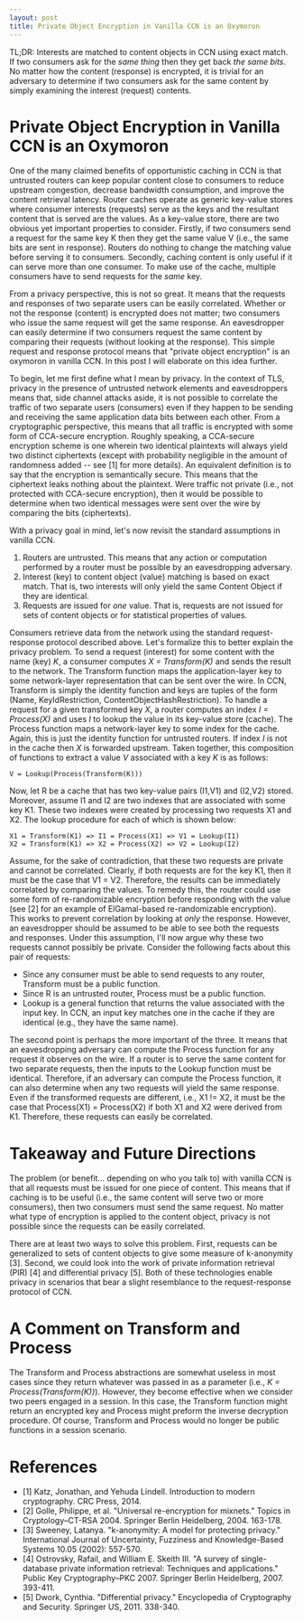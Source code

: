 ```yaml
---
layout: post
title: Private Object Encryption in Vanilla CCN is an Oxymoron
---
```


TL;DR: Interests are matched to content objects in CCN using exact match. If
two consumers ask for the *same thing* then they get back *the same bits*.
No matter how the content (response) is encrypted, it is trivial for an adversary to determine
if two consumers ask for the same content by simply examining the interest (request) contents.

# Private Object Encryption in Vanilla CCN is an Oxymoron

One of the many claimed benefits of opportunistic caching in CCN is that untrusted routers
can keep popular content close to consumers to reduce upstream congestion, decrease bandwidth
consumption, and improve the content retrieval latency. Router caches operate as
generic key-value stores where consumer interests (requests) serve as the keys and
the resultant content that is served are the values. As a key-value store, there
are two obvious yet important properties to consider. Firstly, if two consumers send a
request for the same key K then they get the same value V (i.e., the same bits are sent in
response). Routers do nothing to change the matching value before serving it to
consumers. Secondly, caching content is only useful if it can serve more than one
consumer. To make use of the cache, multiple consumers have to send requests for the
*same* key.

From a privacy perspective, this is not so great. It means that the requests and
responses of two separate users can be easily correlated. Whether or not the response
(content) is encrypted does not matter; two consumers who issue the same request will get
the same response. An eavesdropper can easily determine if two consumers request
the same content by comparing their requests (without looking at the response).
This simple request and response protocol means that "private object encryption"
is an oxymoron in vanilla CCN. In this post I will elaborate on this idea further.

To begin, let me first define what I mean by privacy. In the context of TLS,
privacy in the presence of untrusted network elements and eavesdroppers means
that, side channel attacks aside, it is not possible to correlate the
traffic of two separate users (consumers) even if they happen to be sending and
receiving the same application data bits between each other. From a cryptographic
perspective, this means that all traffic is encrypted with some form of CCA-secure
encryption. Roughly speaking, a CCA-secure encryption scheme is one wherein
two identical plaintexts will
always yield two distinct ciphertexts (except with probability negligible in
the amount of randomness added -- see [1] for more details). An equivalent
definition is to say that the encryption is semantically secure. This means that
the ciphertext leaks nothing about the plaintext.
Were traffic not private (i.e., not protected with CCA-secure encryption), then it
would be possible to determine when two identical messages were sent over the
wire by comparing the bits (ciphertexts).

With a privacy goal in mind, let's now revisit the standard assumptions in vanilla CCN.

1. Routers are untrusted. This means that any action or computation performed by
a router must be possible by an eavesdropping adversary.
2. Interest (key) to content object (value) matching is based on exact
match. That is, two interests will only yield the same Content Object
if they are identical.
3. Requests are issued for *one* value. That is, requests are not issued
for sets of content objects or for statistical properties of values.

Consumers retrieve data from the network using the standard request-response
protocol described above. Let's formalize this to better explain the privacy problem.
To send a request (interest) for some content with the name (key) *K*,
a consumer computes *X = Transform(K)* and sends the result to the network.
The Transform function maps the
application-layer key to some network-layer representation that can be sent
over the wire. In CCN, Transform is simply the identity function and
keys are tuples of the form (Name, KeyIdRestriction, ContentObjectHashRestriction).
To handle a request for a given transformed key *X*, a router computes an index
*I = Process(X)* and uses *I* to lookup the value in its key-value store (cache).
The Process function maps a network-layer key to some index for the cache.
Again, this is just the identity function for untrusted routers.
If index *I* is not in the cache then *X* is forwarded upstream. Taken together,
this composition of functions to extract a value *V* associated with a key *K*
is as follows:

```
V = Lookup(Process(Transform(K)))
```

Now, let R be a cache that has two key-value pairs (I1,V1) and (I2,V2) stored.
Moreover, assume I1 and I2 are two indexes that are associated with some key K1.
These two indexes were created by processing two requests X1 and X2.
The lookup procedure for each of which is shown below:

```
X1 = Transform(K1) => I1 = Process(X1) => V1 = Lookup(I1)
X2 = Transform(K1) => X2 = Process(X2) => V2 = Lookup(I2)
```

Assume, for the sake of contradiction, that these two requests are private
and cannot be correlated. Clearly, if both requests are for the key K1, then
it must be the case that V1 = V2. Therefore, the results can be immediately correlated
by comparing the values. To remedy this,
the router could use some form of re-randomizable encryption before responding
with the value (see [2] for an example of ElGamal-based re-randomizable encryption).
This works to prevent correlation by looking at *only* the response.
However, an eavesdropper should be assumed to be able to see both the requests and
responses. Under this assumption, I'll now argue why these two requests cannot
possibly be private. Consider the following facts about this pair of requests:

- Since any consumer must be able to send requests to any router, Transform must be a public function.
- Since R is an untrusted router, Process must be a public function.
- Lookup is a general function that returns the value associated with the input key. In CCN,
an input key matches one in the cache if they are identical (e.g., they have the same name).

The second point is perhaps the more important of the three. It means that an eavesdropping adversary can
compute the Process function for any request it observes on the wire. If a router is
to serve the same content for two separate requests, then the inputs to the Lookup
function must be identical. Therefore,
if an adversary can compute the Process function, it can also determine when any two
requests will yield the same response. Even if the transformed requests are different, i.e.,
X1 != X2, it must be the case that Process(X1) = Process(X2) if both X1 and X2 were
derived from K1. Therefore, these requests can easily be correlated.

# Takeaway and Future Directions

The problem (or benefit... depending on who you talk to) with vanilla CCN is that all
requests must be issued for one piece of content. This means that if caching is to be
useful (i.e., the same content will serve two or more consumers), then two consumers
must send the same request. No matter what type of encryption is applied to the content
object, privacy is not possible since the requests can be easily correlated.

There are at least two ways to solve this problem. First, requests can be generalized to
sets of content objects to give some measure of k-anonymity [3]. Second, we could look into
the work of private information retrieval (PIR) [4] and differential privacy [5]. Both
of these technologies enable privacy in scenarios that bear a slight resemblance to the
request-response protocol of CCN.

# A Comment on Transform and Process

The Transform and Process abstractions are somewhat useless in most cases since
they return whatever was passed in as a parameter (i.e., *K = Process(Transform(K))*).
However, they become effective when we consider two peers engaged in a
session. In this case, the Transform function might return an encrypted key
and Process might preform the inverse decryption procedure. Of course, Transform
and Process would no longer be public functions in a session scenario.

# References

- [1] Katz, Jonathan, and Yehuda Lindell. Introduction to modern cryptography. CRC Press, 2014.
- [2] Golle, Philippe, et al. "Universal re-encryption for mixnets." Topics in Cryptology–CT-RSA 2004. Springer Berlin Heidelberg, 2004. 163-178.
- [3] Sweeney, Latanya. "k-anonymity: A model for protecting privacy." International Journal of Uncertainty, Fuzziness and Knowledge-Based Systems 10.05 (2002): 557-570.
- [4] Ostrovsky, Rafail, and William E. Skeith III. "A survey of single-database private information retrieval: Techniques and applications." Public Key Cryptography–PKC 2007. Springer Berlin Heidelberg, 2007. 393-411.
- [5] Dwork, Cynthia. "Differential privacy." Encyclopedia of Cryptography and Security. Springer US, 2011. 338-340.
